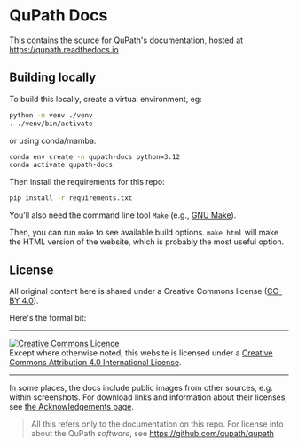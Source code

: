 # QuPath Docs

This contains the source for QuPath's documentation, hosted at https://qupath.readthedocs.io

## Building locally

To build this locally, create a virtual environment, eg:

```bash
python -m venv ./venv
. ./venv/bin/activate
```

or using conda/mamba:

```bash
conda env create -n qupath-docs python=3.12
conda activate qupath-docs
```

Then install the requirements for this repo:

```bash
pip install -r requirements.txt
```

You'll also need the command line tool `Make` (e.g., [GNU Make](https://www.gnu.org/software/make/)).

Then, you can run `make` to see available build options.
`make html` will make the HTML version of the website, which is probably the
most useful option.

## License

All original content here is shared under a Creative Commons license ([CC-BY 4.0](https://creativecommons.org/licenses/by/4.0/)).

Here's the formal bit:

---

<a rel="license" href="http://creativecommons.org/licenses/by/4.0/"><img alt="Creative Commons Licence" style="border-width:0" src="https://i.creativecommons.org/l/by/4.0/88x31.png" /></a><br />Except where otherwise noted, this website is licensed under a <a rel="license" href="http://creativecommons.org/licenses/by/4.0/">Creative Commons Attribution 4.0 International License</a>.

---

In some places, the docs include public images from other sources, e.g. within screenshots.
For download links and information about their licenses, see [the Acknowledgements page](https://qupath.readthedocs.io/en/stable/docs/intro/acknowledgements.html).

> All this refers only to the documentation on this repo. 
> For license info about the QuPath *software*, see https://github.com/qupath/qupath
